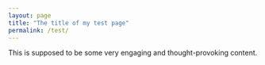 ```yaml
---
layout: page
title: "The title of my test page"
permalink: /test/
---
```


This is supposed to be some very engaging and thought-provoking content.
